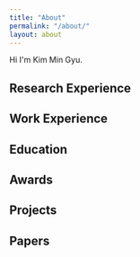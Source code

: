 ```yaml
---
title: "About"
permalink: "/about/"
layout: about
---
```


Hi I'm Kim Min Gyu.   

## Research Experience   

## Work Experience   

## Education   

## Awards   

## Projects   

## Papers   
